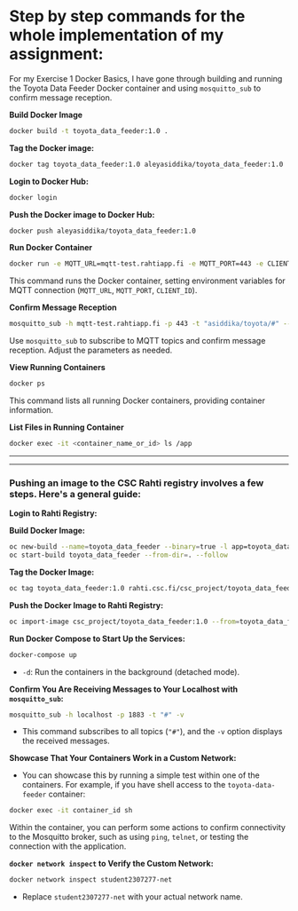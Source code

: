# Step by step commands for the whole implementation of my assignment:

For my Exercise 1 Docker Basics, I have gone through building and running the Toyota Data Feeder Docker container and using `mosquitto_sub` to confirm message reception.

**Build Docker Image**

```bash
docker build -t toyota_data_feeder:1.0 .
```

**Tag the Docker image:**

```bash
docker tag toyota_data_feeder:1.0 aleyasiddika/toyota_data_feeder:1.0
```

**Login to Docker Hub:**

```bash
docker login
```

**Push the Docker image to Docker Hub:**

```bash
docker push aleyasiddika/toyota_data_feeder:1.0
```

**Run Docker Container**

```bash
docker run -e MQTT_URL=mqtt-test.rahtiapp.fi -e MQTT_PORT=443 -e CLIENT_ID=asiddika toyota_data_feeder:1.0
```

This command runs the Docker container, setting environment variables for MQTT connection (`MQTT_URL`, `MQTT_PORT`, `CLIENT_ID`).

**Confirm Message Reception**

```bash
mosquitto_sub -h mqtt-test.rahtiapp.fi -p 443 -t "asiddika/toyota/#" --verbose --insecure --cafile ca.crt
```

Use `mosquitto_sub` to subscribe to MQTT topics and confirm message reception. Adjust the parameters as needed.

**View Running Containers**

```bash
docker ps
```

This command lists all running Docker containers, providing container information.

**List Files in Running Container**

```bash
docker exec -it <container_name_or_id> ls /app
```

---

---

### Pushing an image to the CSC Rahti registry involves a few steps. Here's a general guide:

**Login to Rahti Registry:**

**Build Docker Image:**

```bash
oc new-build --name=toyota_data_feeder --binary=true -l app=toyota_data_feeder
oc start-build toyota_data_feeder --from-dir=. --follow
```

**Tag the Docker Image:**

```bash
oc tag toyota_data_feeder:1.0 rahti.csc.fi/csc_project/toyota_data_feeder:1.0
```

**Push the Docker Image to Rahti Registry:**

```bash
oc import-image csc_project/toyota_data_feeder:1.0 --from=toyota_data_feeder:1.0 --confirm
```

**Run Docker Compose to Start Up the Services:**

```bash
docker-compose up
```

- `-d`: Run the containers in the background (detached mode).

**Confirm You Are Receiving Messages to Your Localhost with `mosquitto_sub`:**

```bash
mosquitto_sub -h localhost -p 1883 -t "#" -v
```

- This command subscribes to all topics (`"#"`), and the `-v` option displays the received messages.

**Showcase That Your Containers Work in a Custom Network:**

- You can showcase this by running a simple test within one of the containers. For example, if you have shell access to the `toyota-data-feeder` container:

```bash
docker exec -it container_id sh
```

Within the container, you can perform some actions to confirm connectivity to the Mosquitto broker, such as using `ping`, `telnet`, or testing the connection with the application.

**`docker network inspect` to Verify the Custom Network:**

```bash
docker network inspect student2307277-net
```

- Replace `student2307277-net` with your actual network name.
